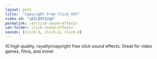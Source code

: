 ```yaml
---
layout: post
title:  "Copyright Free Click SFX"
video-id: "q8ZLBOFQ2g0"
permalink: /a/click-sound-effects
cdn-folder: click-sound-effects
sounds: [click-1, click-2, click-3]
---
```


10 high quality, royalty/copyright free click sound effects. Great for video games, films, and more!
